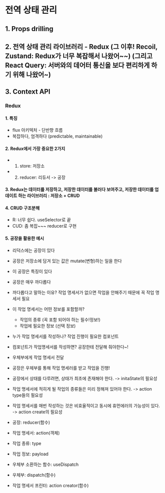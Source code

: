 # 전역 상태 관리

## 1. Props drilling

## 2. 전역 상태 관리 라이브러리 - Redux (그 이후! Recoil, Zustand: Redux가 너무 복잡해서 나왔어~~) (그리고 React Query: 서버와의 데어터 통신을 보다 편리하게 하기 위해 나왔어~)

## 3. Context API

### Redux

#### 1. 특징

- flux 아키텍처 - 단반향 흐름
- 복잡하다, 엄격하다 (predictable, maintainable)

#### 2. Redux에서 가장 중요한 2가지

- 1. store: 저장소
- 2. reducer: 리듀서 -> 공장

#### 3. Redux는 데이터를 저장하고, 저장한 데이터를 불러다 보여주고, 저장한 데이터를 업데이트 하는 라이브러리 : 저장소 + CRUD

#### 4. CRUD 구조분해

- R: 너무 쉽다. useSelector로 끝
- CUD: 좀 복잡~~~ reducer로 구현

#### 5. 공장을 활용한 예시

- 리덕스에는 공장이 있다
- 공장은 저장소에 담겨 있는 값은 mutate(변형)하는 일을 한다
- 이 공장은 특징이 있다
- 공장은 매우 까다롭다
- 까다롭다고 말하는 이유? 작업 명세서가 없으면 작업을 안해주기 때문에 꼭 작업 명세서 필요
- 이 작업 명세서는 어떤 정보를 포함할까?
  - 작업의 종류 (꼭 포함 되어야 하는 필수!정보!)
  - 작업에 필요한 정보 (선택 정보)
- 누가 작업 명세서를 작성하나? 작업 진행이 필요한 컴포넌트
- 컴포넌트가 작업명세서를 작성하면? 공장한테 전달해 줘야한다~!
- 우체부에게 작업 명세서 전달
- 공장은 우체부를 통해 작업 명세러를 받고 작업을 진행!

- 공장에서 상태를 다루려면, 상태가 최초에 존재해야 한다. -> initaState의 필요성
- 작업 명세서에 적히게 될 작업의 종류들은 미리 정해져 있어야 한다. -> action type들의 필요성
- 작업 명세서를 매번 작성하는 것은 비효율적이고 동시에 휴먼에러의 가능성이 있다. -> action create의 필요성

- 공장: reducer(함수)
- 작업 명세서: action(객체)
- 작업 종류: type
- 작업 정보: payload
- 우체부 소환하는 함수: useDispatch
- 우체부: dispatch(함수)
- 작업 명세서 프린터: action creator(함수)
